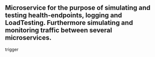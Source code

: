 ## Microservice for the purpose of simulating and testing health-endpoints, logging and LoadTesting. Furthermore simulating and monitoring traffic between several microservices.

trigger

